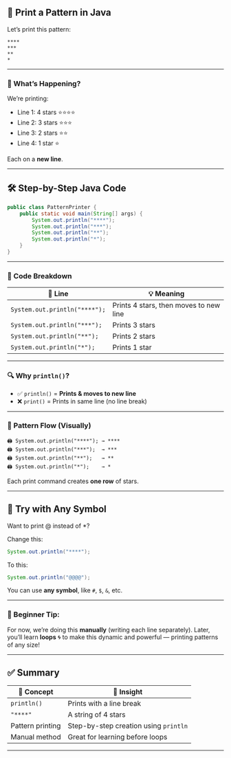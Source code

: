 ## 🌟 Print a Pattern in Java

Let’s print this pattern:

```
****
***
**
*
```

---

### 🧠 What’s Happening?

We’re printing:

* Line 1: 4 stars ⭐⭐⭐⭐
* Line 2: 3 stars ⭐⭐⭐
* Line 3: 2 stars ⭐⭐
* Line 4: 1 star ⭐

Each on a **new line**.

---

## 🛠️ Step-by-Step Java Code

```java
public class PatternPrinter {
    public static void main(String[] args) {
        System.out.println("****");
        System.out.println("***");
        System.out.println("**");
        System.out.println("*");
    }
}
```

---

### 🧩 Code Breakdown

| 🧱 Line                       | 💡 Meaning                             |
| ----------------------------- | -------------------------------------- |
| `System.out.println("****");` | Prints 4 stars, then moves to new line |
| `System.out.println("***");`  | Prints 3 stars                         |
| `System.out.println("**");`   | Prints 2 stars                         |
| `System.out.println("*");`    | Prints 1 star                          |

---

### 🔍 Why `println()`?

* ✅ `println()` = **Prints & moves to new line**
* ❌ `print()` = Prints in same line (no line break)

---

### 🔄 Pattern Flow (Visually)

```
🖨️ System.out.println("****"); → ****
🖨️ System.out.println("***");  → ***
🖨️ System.out.println("**");   → **
🖨️ System.out.println("*");    → *
```

Each print command creates **one row** of stars.

---

## 🧪 Try with Any Symbol

Want to print @ instead of \*?

Change this:

```java
System.out.println("****");
```

To this:

```java
System.out.println("@@@@");
```

You can use **any symbol**, like `#`, `$`, `&`, etc.

---

### 🧠 Beginner Tip:

For now, we’re doing this **manually** (writing each line separately).
Later, you’ll learn **loops** 🌀 to make this dynamic and powerful — printing patterns of any size!

---

## ✅ Summary

| 🔑 Concept       | 🧠 Insight                            |
| ---------------- | ------------------------------------- |
| `println()`      | Prints with a line break              |
| `"****"`         | A string of 4 stars                   |
| Pattern printing | Step-by-step creation using `println` |
| Manual method    | Great for learning before loops       |

---